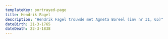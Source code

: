 ```yaml
---
templateKey: portrayed-page
title: Hendrik Fagel
description: "Hendrik Fagel trouwde met Agneta Boreel (inv nr 31, 65)"
dateBirth: 21-3-1765
dateDeath: 22-3-1838
---
```

